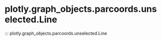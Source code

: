 # plotly.graph_objects.parcoords.unselected.Line

::: plotly.graph_objects.parcoords.unselected.Line

